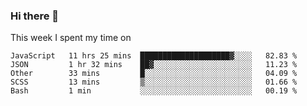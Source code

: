 ### Hi there 👋

<!--
**qiruohan/qiruohan** is a ✨ _special_ ✨ repository because its `README.md` (this file) appears on your GitHub profile.

Here are some ideas to get you started:

- 🔭 I’m currently working on ...
- 🌱 I’m currently learning ...
- 👯 I’m looking to collaborate on ...
- 🤔 I’m looking for help with ...
- 💬 Ask me about ...
- 📫 How to reach me: ...
- 😄 Pronouns: ...
- ⚡ Fun fact: ...
-->

This week I spent my time on 
<!--START_SECTION:waka-->
```text
JavaScript   11 hrs 25 mins  ████████████████████▓░░░░   82.83 % 
JSON         1 hr 32 mins    ██▓░░░░░░░░░░░░░░░░░░░░░░   11.23 % 
Other        33 mins         █░░░░░░░░░░░░░░░░░░░░░░░░   04.09 % 
SCSS         13 mins         ▒░░░░░░░░░░░░░░░░░░░░░░░░   01.66 % 
Bash         1 min           ░░░░░░░░░░░░░░░░░░░░░░░░░   00.19 % 
```
<!--END_SECTION:waka-->
